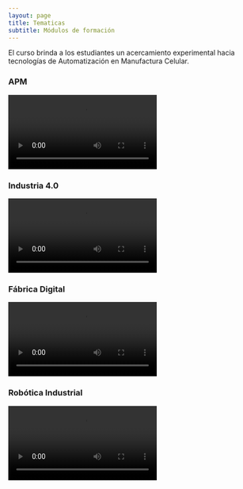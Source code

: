 ```yaml
---
layout: page
title: Tematicas 
subtitle: Módulos de formación 
---
```


El curso brinda a los estudiantes un acercamiento experimental hacia tecnologías de Automatización en Manufactura Celular. 

### APM 

<video src="https://user-images.githubusercontent.com/27815265/217040040-46e987e8-d984-4da6-909a-d911f33d3a97.mp4" controls="controls" style="max-width: 730px;">
</video>

### Industria 4.0

<video src="https://user-images.githubusercontent.com/27815265/217040345-b53a9237-1699-4d28-bbb5-b6df7289bbad.mp4" controls="controls" style="max-width: 730px;">
</video>

### Fábrica Digital

<video src="https://user-images.githubusercontent.com/27815265/216395914-a57c37e7-0a9d-4fae-9d87-bd37e62c88ce.mp4" controls="controls" style="max-width: 730px;">
</video>

### Robótica Industrial

<video src="https://user-images.githubusercontent.com/27815265/217044141-46f4b59c-c4f2-49d5-a50b-5422665e704c.mp4" controls="controls" style="max-width: 730px;">
</video>





